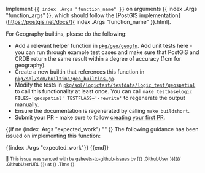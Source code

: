 Implement `{{ index .Args "function_name" }}` on arguments {{ index .Args "function_args" }}, which should follow the [PostGIS implementation](https://postgis.net/docs/{{ index .Args "function_name" }}.html).

For Geography builtins, please do the following:
* Add a relevant helper function in [`pkg/geo/geogfn`](https://github.com/cockroachdb/cockroach/tree/master/pkg/geo/geogfn). Add unit tests here - you can run through example test cases and make sure that PostGIS and CRDB return the same result within a degree of accuracy (1cm for geography).
* Create a new builtin that references this function in [`pkg/sql/sem/builtins/geo_builtins.go`](https://github.com/cockroachdb/cockroach/blob/master/pkg/sql/sem/builtins/geo_builtins.go).
* Modify the tests in [`pkg/sql/logictest/testdata/logic_test/geospatial`](https://github.com/cockroachdb/cockroach/blob/master/pkg/sql/logictest/testdata/logic_test/geospatial) to call this functionality at least once. You can call `make testbaselogic FILES='geospatial' TESTFLAGS='-rewrite'` to regenerate the output manually.
* Ensure the documentation is regenerated by calling `make buildshort`.
* Submit your PR - make sure to follow [creating your first PR](https://wiki.crdb.io/wiki/spaces/CRDB/pages/181633464/Your+first+CockroachDB+PR]).

{{if ne (index .Args "expected_work") "" }}
The following guidance has been issued on implementing this function:

{{index .Args "expected_work"}}
{{end}}

<sub>:robot: This issue was synced with by [gsheets-to-github-issues](https://github.com/cockroachlabs/gsheet-to-github-issues) by [{{ .GithubUser }}]({{ .GithubUserURL }}) at {{ .Time }}.</sub>
